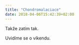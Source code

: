 ```yaml
---
title: "Chondromalaciace"
date: 2018-04-06T15:42:39+02:00 	
---
```

Takže zatím tak. 

Uvidíme se o víkendu. 
